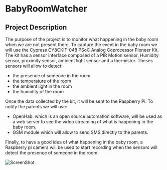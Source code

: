 # BabyRoomWatcher
## Project Description

The purpose of the project is to monitor what happening in the baby room when we are not present there. To capture the event in the baby room we will use the Cypress CY8CKIT-048 PSoC Analog Coprocessor Pioneer Kit. The kit has a sensor interface composed of a PIR Motion sensor, Humidity sensor, proximity sensor, ambient light sensor and a thermistor. Theses sensors will allow to detect:

* the presence of someone in the room
* the temperature of the room
* the ambient light in the room
* the humidity of the room

Once the data collected by the kit, it will be sent to the Raspberry Pi. To notify the parents we will use:

* OpenHab: which is an open source automation software, will be used as a web server to see the video streaming of what is happening in the baby room.
* GSM module which will allow to send SMS directly to the parents.

Finally, to have a good idea of what happening in the baby room, a Raspberry pi camera will be used to start recording when the sensors will detect the presence of someone in the room.

![ScreenShot](https://raw.github.com/raygi/BabyRoomWatcher/tree/master/Pictures/BabyRoomWatcherComplete.JPG)
